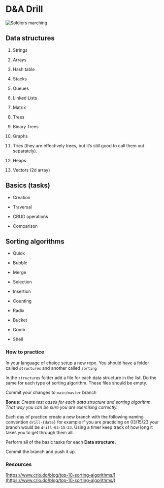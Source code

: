 
# D&A Drill

  ![Soldiers marching](https://images.unsplash.com/photo-1608396941316-ea89219bd56e?ixlib=rb-4.0.3&ixid=MnwxMjA3fDB8MHxwaG90by1wYWdlfHx8fGVufDB8fHx8&auto=format&fit=crop&w=1770&q=80)

## Data structures

  

1. Strings

2. Arrays

3. Hash table

4. Stacks

5. Queues

6. Linked Lists

7. Matrix

8. Trees

9. Binary Trees

10. Graphs

11. Tries (they are effectively trees, but it’s still good to call them out separately).

12. Heaps

13. Vectors (2d array)

  

## Basics (tasks)

  

- Creation

- Traversal

- CRUD operations

- Comparison

  

## Sorting algorithms

  

- Quick

- Bubble

- Merge

- Selection

- Insertion

- Counting

- Radix

- Bucket

- Comb

- Shell

  

### How to practice

  

In your language of choice setup a new repo. You should have a folder called `structures` and another called `sorting`

  

In the `structures` folder add a file for each data structure in the list. Do the same for each type of sorting algorithm. These files should be empty.

  

Commit your changes to `main/master` branch

  

**Bonus**: *Create test cases for each data structure and sorting algorithm. That way you can be sure you are exercising correctly.*

  

Each day of practice create a new branch with the following naming convention `drill-{date}` for example if you are practicing on 03/15/23 your branch would be `drill-03-15-23`. Using a timer keep track of how long it takes you to get through them all.

  

Perform all of the basic tasks for each **Data structure.**

  

Commit the branch and push it up.

  

### Resources

  

[https://www.crio.do/blog/top-10-sorting-algorithms/](https://www.crio.do/blog/top-10-sorting-algorithms/)
